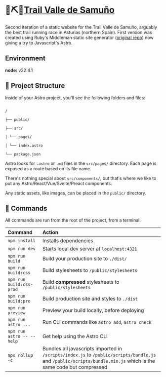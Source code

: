 # 🌄⛏️🏃[Trail Valle de Samuño](http://www.trailvallesamu%C3%B1o.es)
Second iteration of a static website for the Trail Valle de Samuño, arguably the best trail running race in Asturias (northern Spain). First version was created using Ruby's Middleman static site generator ([original repo](https://github.com/guitarranalon/trailvallesamuno)) now giving a try to Javascript's Astro.
  
 ## Environment
 **node:** v22.4.1  
## 🚀 Project Structure

  

Inside of your Astro project, you'll see the following folders and files:

  

```text

/

├── public/

├── src/

│ └── pages/

│ └── index.astro

└── package.json

```

  

Astro looks for `.astro` or `.md` files in the `src/pages/` directory. Each page is exposed as a route based on its file name.

  

There's nothing special about `src/components/`, but that's where we like to put any Astro/React/Vue/Svelte/Preact components.

  

Any static assets, like images, can be placed in the `public/` directory.

  

## 🧞 Commands

  

All commands are run from the root of the project, from a terminal:

| Command                   | Action                                                    |
| :------------------------ | :-------------------------------------------------------- |
| `npm install`             | Installs dependencies                                     |
| `npm run dev`             | Starts local dev server at `localhost:4321`               |
| `npm run build`           | Build your production site to `./dist/`                   |
| `npm run build:css`       | Build stylesheets to `/public/stylesheets`                |
| `npm run build:css-prod`  | Build **compressed** stylesheets to `/public/stylesheets` |
| `npm run build:pro`       | Build production site and styles to `./dist`              |
| `npm run preview`         | Preview your build locally, before deploying              |
| `npm run astro ...`       | Run CLI commands like `astro add`, `astro check`          |
| `npm run astro -- --help` | Get help using the Astro CLI                              |
| `npx rollup -c`           | Bundles all javascripts imported in `/scripts/index.js` to `/public/scripts/bundle.js` and `/public/scripts/bundle.min.js` which is the same code but compressed |
